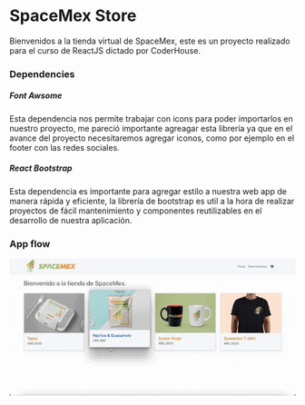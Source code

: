 # SpaceMex Store

Bienvenidos a la tienda virtual de SpaceMex, este es un proyecto realizado para el curso de ReactJS dictado por CoderHouse.

### Dependencies

##### Font Awsome

Esta dependencia nos permite trabajar con icons para poder importarlos en nuestro proyecto, me pareció importante agreagar esta librería ya que en el avance del proyecto necesitaremos agregar iconos, como por ejemplo en el footer con las redes sociales.

##### React Bootstrap

Esta dependencia es importante para agregar estilo a nuestra web app de manera rápida y eficiente, la librería de bootstrap es util a la hora de realizar proyectos de fácil mantenimiento y componentes reutilizables en el desarrollo de nuestra aplicación.

### App flow

![VideoGif](public/appFlow.gif)
